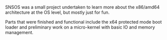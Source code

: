 SNSOS was a small project undertaken to learn more about the x86/amd64 architecture at the OS level, but mostly just for fun.

Parts that were finished and functional include the x64 protected mode boot loader and preliminary work on a micro-kernel with basic IO and memory management.
